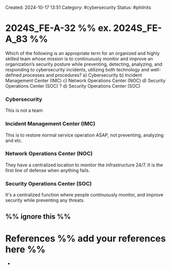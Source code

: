 Created: 2024-10-17 13:51
Category: #cybersecurity 
Status: #philnits



# 2024S_FE-A-32 %% ex. 2024S_FE-A_83 %%

Which of the following is an appropriate term for an organized and highly skilled team
whose mission is to continuously monitor and improve an organization’s security posture
while preventing, detecting, analyzing, and responding to cybersecurity incidents, utilizing
both technology and well-defined processes and procedures?
a) Cybersecurity
b) Incident Management Center (IMC)
c) Network Operations Center (NOC)
d) Security Operations Center (SOC)
? 
d) Security Operations Center (SOC)
### Cybersecurity

This is not a team

### Incident Management Center (IMC)

This is to restore normal service operation ASAP, not preventing, analyzing and etc.

### Network Operations Center (NOC)

They have a centralized location to monitor the infrastructure 24/7. It is the first line of defense when anything fails.

### Security Operations Center (SOC)

It's a centralized function where people continuously monitor, and improve security while preventing any threats.




%% ignore this %%
---









# References %% add your references here %%
- 